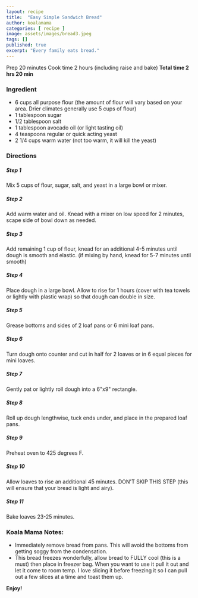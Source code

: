 ```yaml
---
layout: recipe
title:  "Easy Simple Sandwich Bread"
author: koalamama
categories: [ recipe ]
image: assets/images/bread3.jpeg
tags: []
published: true
excerpt: "Every family eats bread."
---
```


Prep 20 minutes
Cook time 2 hours (including raise and bake)
**Total time 2 hrs 20 min**

### Ingredient

- 6 cups all purpose flour (the amount of flour will vary based on your area. Drier climates generally use 5 cups of flour)
- 1 tablespoon sugar 
- 1/2 tablespoon salt 
- 1 tablespoon avocado oil (or light tasting oil) 
- 4 teaspoons regular or quick acting yeast 
- 2 1/4 cups warm water (not too warm, it will kill the yeast) 


### Directions

<h5 class="mb-1">Step 1</h5>
Mix 5 cups of flour, sugar, salt, and yeast in a large bowl or mixer.

<h5 class="mb-1">Step 2</h5>
Add warm water and oil. Knead with a mixer on low speed for 2 minutes, scape side of bowl down as needed.

<h5 class="mb-1">Step 3</h5>
Add remaining 1 cup of flour, knead for an additional 4-5 minutes until dough is smooth and elastic. (if mixing by hand, knead for 5-7 minutes until smooth) 

<h5 class="mb-1">Step 4</h5>
Place dough in a large bowl. Allow to rise for 1 hours (cover with tea towels or lightly with plastic wrap) so that dough can double in size.

<h5 class="mb-1">Step 5</h5>
Grease bottoms and sides of 2 loaf pans or 6 mini loaf pans.

<h5 class="mb-1">Step 6</h5>
Turn dough onto counter and cut in half for 2 loaves or in 6 equal pieces for mini loaves.

<h5 class="mb-1">Step 7</h5>
Gently pat or lightly roll dough into a 6"x9" rectangle.

<h5 class="mb-1">Step 8</h5>
Roll up dough lengthwise, tuck ends under, and place in the prepared loaf pans.

<h5 class="mb-1">Step 9</h5>
Preheat oven to 425 degrees F.

<h5 class="mb-1">Step 10</h5>
Allow loaves to rise an additional 45 minutes. DON'T SKIP THIS STEP (this will ensure that your bread is light and airy).

<h5 class="mb-1">Step 11</h5>
Bake loaves 23-25 minutes.


### Koala Mama Notes:
- Immediately remove bread from pans. This will avoid the bottoms from getting soggy from the condensation. 
- This bread freezes wonderfully, allow bread to FULLY cool (this is a must) then place in freezer bag. When you want to use it pull it out and let it come to room temp. I love slicing it before freezing it so I can pull out a few slices at a time and toast them up. 


**Enjoy!**
